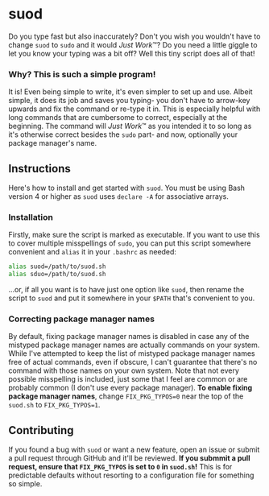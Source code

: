# suod
Do you type fast but also inaccurately? Don't you wish you wouldn't have to change `suod` to `sudo` and it would *Just Work*™? Do you need a little giggle to let you know your typing was a bit off? Well this tiny script does all of that!

### Why? This is such a simple program!
It is! Even being simple to write, it's even simpler to set up and use. Albeit simple, it does its job and saves you typing- you don't have to arrow-key upwards and fix the command or re-type it in. This is especially helpful with long commands that are cumbersome to correct, especially at the beginning. The command will *Just Work*™ as you intended it to so long as it's otherwise correct besides the `sudo` part- and now, optionally your package manager's name.

## Instructions
Here's how to install and get started with `suod`. You must be using Bash version 4 or higher as `suod` uses `declare -A` for associative arrays.

### Installation
Firstly, make sure the script is marked as executable. If you want to use this to cover multiple misspellings of `sudo`, you can put this script somewhere convenient and `alias` it in your `.bashrc` as needed:
```bash
alias suod=/path/to/suod.sh
alias sduo=/path/to/suod.sh
```
...or, if all you want is to have just one option like `suod`, then rename the script to `suod` and put it somewhere in your `$PATH` that's convenient to you.

### Correcting package manager names
By default, fixing package manager names is disabled in case any of the mistyped package manager names are actually commands on your system. While I've attempted to keep the list of mistyped package manager names free of actual commands, even if obscure, I can't guarantee that there's no command with those names on your own system. Note that not every possible misspelling is included, just some that I feel are common or are probably common (I don't use every package manager). **To enable fixing package manager names**, change `FIX_PKG_TYPOS=0` near the top of the `suod.sh` to `FIX_PKG_TYPOS=1`.

## Contributing
If you found a bug with `suod` or want a new feature, open an issue or submit a pull request through GitHub and it'll be reviewed. **If you submmit a pull request, ensure that `FIX_PKG_TYPOS` is set to `0` in `suod.sh`!** This is for predictable defaults without resorting to a configuration file for something so simple.